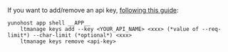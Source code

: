 If you want to add/remove an api key, [following this guide](https://docs.libretranslate.com/guides/manage_api_keys/):

```
yunohost app shell __APP__
    ltmanage keys add --key <YOUR_API_NAME> <xxx> (*value of --req-limit*) --char-limit (*optional*) <xxx>
    ltmanage keys remove <api-key>
```